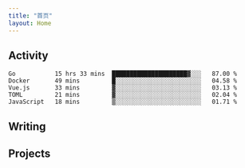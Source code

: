 ```yaml
---
title: "首页"
layout: Home
---
```


## Activity
<!--START_SECTION:waka-->
```text
Go           15 hrs 33 mins  █████████████████████▓░░░   87.00 % 
Docker       49 mins         █░░░░░░░░░░░░░░░░░░░░░░░░   04.58 % 
Vue.js       33 mins         ▓░░░░░░░░░░░░░░░░░░░░░░░░   03.13 % 
TOML         21 mins         ▓░░░░░░░░░░░░░░░░░░░░░░░░   02.04 % 
JavaScript   18 mins         ▒░░░░░░░░░░░░░░░░░░░░░░░░   01.71 % 
```
<!--END_SECTION:waka-->

## Writing
<PindedPosts />

## Projects
<Projects />
